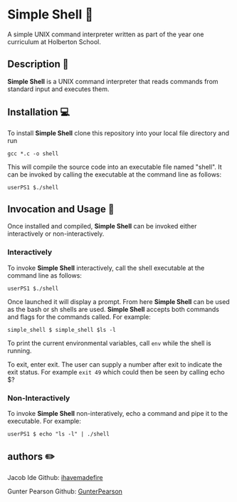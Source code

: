 # Simple Shell :shell:

A simple UNIX command interpreter written as part of the year one curriculum at Holberton School.

## Description :speech_balloon:

**Simple Shell** is a UNIX command interpreter that reads commands from standard input and executes them.

## Installation :computer:
To install **Simple Shell** clone this repository into your local file directory and run

`gcc *.c -o shell`

This will compile the source code into an executable file named "shell".  It can be invoked by calling the executable at the command line as follows:

`userPS1 $./shell`

## Invocation and Usage :floppy_disk:
Once installed and compiled, **Simple Shell** can be invoked either interactively or non-interactively.  

### Interactively
To invoke **Simple Shell** interactively, call the shell executable at the command line as follows:

`userPS1 $./shell`


Once launched it will display a prompt.  From here **Simple Shell** can be used as the bash or sh shells are used. **Simple Shell** accepts both commands and flags for the commands called.
For example:

`simple_shell $
simple_shell $ls -l`

To print the current environmental variables, call `env` while the shell is running.

To exit, enter exit.  The user can supply a number after exit to indicate the exit status.  For example `exit 49` which could then be seen by calling echo $?

### Non-Interactively
To invoke **Simple Shell** non-interatively, echo a command and pipe it to the executable. For example:

`userPS1 $ echo "ls -l" | ./shell`


## authors :pencil2:
Jacob Ide Github: [ihavemadefire](https://github.com/ihavemadefire)

Gunter Pearson Github: [GunterPearson](https://github.com/GunterPearson)